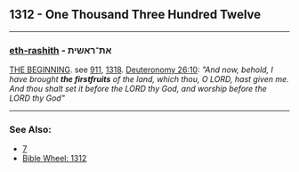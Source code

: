## 1312 - One Thousand Three Hundred Twelve

---

### [eth-rashith](/keys/ATh-RAShITh) - את־ראשית
[THE BEGINNING](/keys/RAShITh). see [911](911), [1318](1318). [Deuteronomy 26:10](https://biblehub.com/deuteronomy/26-10.htm): *"And now, behold, I have brought **the firstfruits** of the land, which thou, O LORD, hast given me. And thou shalt set it before the LORD thy God, and worship before the LORD thy God"*

---

### See Also:

- [7](7)
- [Bible Wheel: 1312](https://www.biblewheel.com//GR/GR_Database.php?SearchBy_Gematria=1312)

